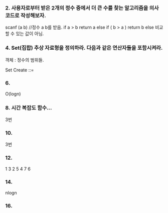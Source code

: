 ### 2. 사용자로부터 받은 2개의 정수 중에서 더 큰 수를 찾는 알고리즘을 의사코드로 작성해보자.




scanf (a b) //정수 a b를 받음.
if a  > b 
  return a
else if ( b > a ) 
  return b
else
  비교할 수 있는 값이 아님.
  
  
### 4. Set(집합) 추상 자료형을 정의하라. 다음과 같은 연산자들을 포함시켜라.

객체 : 정수의 범위들.

Set Create ::= 


### 6.

O(logn)


### 8. 시간 복잡도 함수...

3번


### 10.

3번


### 12.

1 3 2 5 4 7 6


### 14.
nlogn


### 16.



